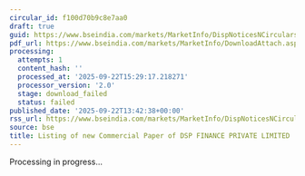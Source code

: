 ```yaml
---
circular_id: f100d70b9c8e7aa0
draft: true
guid: https://www.bseindia.com/markets/MarketInfo/DispNoticesNCirculars.aspx?Noticeid={BF3E1F7B-D1D5-4B83-AEA1-6584C71A0FD9}&noticeno=20250922-39&dt=09/22/2025&icount=39&totcount=56&flag=0
pdf_url: https://www.bseindia.com/markets/MarketInfo/DownloadAttach.aspx?id=20250922-39&attachedId=
processing:
  attempts: 1
  content_hash: ''
  processed_at: '2025-09-22T15:29:17.218271'
  processor_version: '2.0'
  stage: download_failed
  status: failed
published_date: '2025-09-22T13:42:38+00:00'
rss_url: https://www.bseindia.com/markets/MarketInfo/DispNoticesNCirculars.aspx?Noticeid={BF3E1F7B-D1D5-4B83-AEA1-6584C71A0FD9}&noticeno=20250922-39&dt=09/22/2025&icount=39&totcount=56&flag=0
source: bse
title: Listing of new Commercial Paper of DSP FINANCE PRIVATE LIMITED
---
```


Processing in progress...